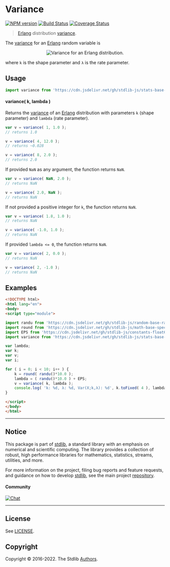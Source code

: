 <!--

@license Apache-2.0

Copyright (c) 2018 The Stdlib Authors.

Licensed under the Apache License, Version 2.0 (the "License");
you may not use this file except in compliance with the License.
You may obtain a copy of the License at

   http://www.apache.org/licenses/LICENSE-2.0

Unless required by applicable law or agreed to in writing, software
distributed under the License is distributed on an "AS IS" BASIS,
WITHOUT WARRANTIES OR CONDITIONS OF ANY KIND, either express or implied.
See the License for the specific language governing permissions and
limitations under the License.

-->

# Variance

[![NPM version][npm-image]][npm-url] [![Build Status][test-image]][test-url] [![Coverage Status][coverage-image]][coverage-url] <!-- [![dependencies][dependencies-image]][dependencies-url] -->

> [Erlang][erlang-distribution] distribution [variance][variance].

<!-- Section to include introductory text. Make sure to keep an empty line after the intro `section` element and another before the `/section` close. -->

<section class="intro">

The [variance][variance] for an [Erlang][erlang-distribution] random variable is

<!-- <equation class="equation" label="eq:erlang_variance" align="center" raw="\operatorname{Var}\left( X \right) = \frac{k}{\lambda^{2}}" alt="Variance for an Erlang distribution."> -->

<div class="equation" align="center" data-raw-text="\operatorname{Var}\left( X \right) = \frac{k}{\lambda^{2}}" data-equation="eq:erlang_variance">
    <img src="https://cdn.jsdelivr.net/gh/stdlib-js/stdlib@51534079fef45e990850102147e8945fb023d1d0/lib/node_modules/@stdlib/stats/base/dists/erlang/variance/docs/img/equation_erlang_variance.svg" alt="Variance for an Erlang distribution.">
    <br>
</div>

<!-- </equation> -->

where `k` is the shape parameter and `λ` is the rate parameter.

</section>

<!-- /.intro -->

<!-- Package usage documentation. -->



<section class="usage">

## Usage

```javascript
import variance from 'https://cdn.jsdelivr.net/gh/stdlib-js/stats-base-dists-erlang-variance@esm/index.mjs';
```

#### variance( k, lambda )

Returns the [variance][variance] of an [Erlang][erlang-distribution] distribution with parameters `k` (shape parameter) and `lambda` (rate parameter).

```javascript
var v = variance( 1, 1.0 );
// returns 1.0

v = variance( 4, 12.0 );
// returns ~0.028

v = variance( 8, 2.0 );
// returns 2.0
```

If provided `NaN` as any argument, the function returns `NaN`.

```javascript
var v = variance( NaN, 2.0 );
// returns NaN

v = variance( 2.0, NaN );
// returns NaN
```

If not provided a positive integer for `k`, the function returns `NaN`.

```javascript
var v = variance( 1.8, 1.0 );
// returns NaN

v = variance( -1.0, 1.0 );
// returns NaN
```

If provided `lambda <= 0`, the function returns `NaN`.

```javascript
var v = variance( 2, 0.0 );
// returns NaN

v = variance( 2, -1.0 );
// returns NaN
```

</section>

<!-- /.usage -->

<!-- Package usage notes. Make sure to keep an empty line after the `section` element and another before the `/section` close. -->

<section class="notes">

</section>

<!-- /.notes -->

<!-- Package usage examples. -->

<section class="examples">

## Examples

<!-- eslint no-undef: "error" -->

```html
<!DOCTYPE html>
<html lang="en">
<body>
<script type="module">

import randu from 'https://cdn.jsdelivr.net/gh/stdlib-js/random-base-randu@esm/index.mjs';
import round from 'https://cdn.jsdelivr.net/gh/stdlib-js/math-base-special-round@esm/index.mjs';
import EPS from 'https://cdn.jsdelivr.net/gh/stdlib-js/constants-float64-eps@esm/index.mjs';
import variance from 'https://cdn.jsdelivr.net/gh/stdlib-js/stats-base-dists-erlang-variance@esm/index.mjs';

var lambda;
var k;
var v;
var i;

for ( i = 0; i < 10; i++ ) {
    k = round( randu()*10.0 );
    lambda = ( randu()*10.0 ) + EPS;
    v = variance( k, lambda );
    console.log( 'k: %d, λ: %d, Var(X;k,λ): %d', k.toFixed( 4 ), lambda.toFixed( 4 ), v.toFixed( 4 ) );
}

</script>
</body>
</html>
```

</section>

<!-- /.examples -->

<!-- Section to include cited references. If references are included, add a horizontal rule *before* the section. Make sure to keep an empty line after the `section` element and another before the `/section` close. -->

<section class="references">

</section>

<!-- /.references -->

<!-- Section for related `stdlib` packages. Do not manually edit this section, as it is automatically populated. -->

<section class="related">

</section>

<!-- /.related -->

<!-- Section for all links. Make sure to keep an empty line after the `section` element and another before the `/section` close. -->


<section class="main-repo" >

* * *

## Notice

This package is part of [stdlib][stdlib], a standard library with an emphasis on numerical and scientific computing. The library provides a collection of robust, high performance libraries for mathematics, statistics, streams, utilities, and more.

For more information on the project, filing bug reports and feature requests, and guidance on how to develop [stdlib][stdlib], see the main project [repository][stdlib].

#### Community

[![Chat][chat-image]][chat-url]

---

## License

See [LICENSE][stdlib-license].


## Copyright

Copyright &copy; 2016-2022. The Stdlib [Authors][stdlib-authors].

</section>

<!-- /.stdlib -->

<!-- Section for all links. Make sure to keep an empty line after the `section` element and another before the `/section` close. -->

<section class="links">

[npm-image]: http://img.shields.io/npm/v/@stdlib/stats-base-dists-erlang-variance.svg
[npm-url]: https://npmjs.org/package/@stdlib/stats-base-dists-erlang-variance

[test-image]: https://github.com/stdlib-js/stats-base-dists-erlang-variance/actions/workflows/test.yml/badge.svg?branch=main
[test-url]: https://github.com/stdlib-js/stats-base-dists-erlang-variance/actions/workflows/test.yml?query=branch:main

[coverage-image]: https://img.shields.io/codecov/c/github/stdlib-js/stats-base-dists-erlang-variance/main.svg
[coverage-url]: https://codecov.io/github/stdlib-js/stats-base-dists-erlang-variance?branch=main

<!--

[dependencies-image]: https://img.shields.io/david/stdlib-js/stats-base-dists-erlang-variance.svg
[dependencies-url]: https://david-dm.org/stdlib-js/stats-base-dists-erlang-variance/main

-->

[chat-image]: https://img.shields.io/gitter/room/stdlib-js/stdlib.svg
[chat-url]: https://gitter.im/stdlib-js/stdlib/

[stdlib]: https://github.com/stdlib-js/stdlib

[stdlib-authors]: https://github.com/stdlib-js/stdlib/graphs/contributors

[umd]: https://github.com/umdjs/umd
[es-module]: https://developer.mozilla.org/en-US/docs/Web/JavaScript/Guide/Modules

[deno-url]: https://github.com/stdlib-js/stats-base-dists-erlang-variance/tree/deno
[umd-url]: https://github.com/stdlib-js/stats-base-dists-erlang-variance/tree/umd
[esm-url]: https://github.com/stdlib-js/stats-base-dists-erlang-variance/tree/esm
[branches-url]: https://github.com/stdlib-js/stats-base-dists-erlang-variance/blob/main/branches.md

[stdlib-license]: https://raw.githubusercontent.com/stdlib-js/stats-base-dists-erlang-variance/main/LICENSE

[erlang-distribution]: https://en.wikipedia.org/wiki/Erlang_distribution

[variance]: https://en.wikipedia.org/wiki/Variance

</section>

<!-- /.links -->
